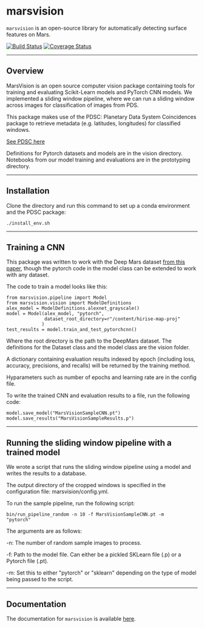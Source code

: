 marsvision
======

`marsvision` is an open-source library for automatically detecting surface features on Mars.

[![Build Status](https://travis-ci.org/mars-vision/marsvision.svg?branch=master)](https://travis-ci.org/mars-vision/marsvision)
[![Coverage Status](https://coveralls.io/repos/github/mars-vision/marsvision/badge.svg?branch=master)](https://coveralls.io/github/mars-vision/marsvision?branch=master)

----- 
## Overview
MarsVision is an open source computer vision package containing tools for training and  evaluating Scikit-Learn models and PyTorch CNN models. We implemented a sliding window pipeline, where we can run a sliding window across images for classification of images from PDS.

This package makes use of the PDSC: Planetary Data System Coincidences package to retrieve metadata (e.g. latitudes, longitudes) for classified windows.

[See PDSC here](https://github.com/JPLMLIA/pdsc)


Definitions for Pytorch datasets and models are in the vision directory. Notebooks from our model training and evaluations are in the prototyping directory.

-----
## Installation

Clone the directory and run this command to set up a conda environment and the PDSC package:

<code>./install_env.sh</code>

----
## Training a CNN
This package was written to work with the Deep Mars dataset [from this paper](https://www.aaai.org/ocs/index.php/AAAI/AAAI18/paper/download/16040/16400), though the pytorch code in the model class can be extended to work with any dataset.

The code to train a model looks like this:

```
from marsvision.pipeline import Model
from marsvision.vision import ModelDefinitions
alex_model = ModelDefinitions.alexnet_grayscale()
model = Model(alex_model, "pytorch", 
              dataset_root_directory=r"/content/hirise-map-proj"
             )
test_results = model.train_and_test_pytorchcnn()
```

Where the root directory is the path to the DeepMars dataset. The definitions for the Dataset class and the model class are the vision folder.

A dictionary containing evaluation results indexed by epoch (including loss, accuracy, precisions, and recalls) will be returned by the training method.

Hyparameters such as number of epochs and learning rate are in the config file.

To write the trained CNN and evaluation results to a file, run the following code:

```
model.save_model("MarsVisionSampleCNN.pt")
model.save_results("MarsVisionSampleResults.p")
```

----
## Running the sliding window pipeline with a trained model

We wrote a script that runs the sliding window pipeline using a model and writes the results to a database.

The output directory of the cropped windows is specified in the configuration file: marsvision/config.yml.


To run the sample pipeline, run the following script:

<code>bin/run_pipeline_random -n 10 -f MarsVisionSampleCNN.pt -m "pytorch"</code>

The arguments are as follows:

-n: The number of random sample images to process.

-f: Path to the model file. Can either be a pickled SKLearn file (.p) or a Pytorch file (.pt).

-m: Set this to either "pytorch" or "sklearn" depending on the type of model being passed to the script.

---


Documentation
-------------

The documentation for ``marsvision`` is available [here](https://mars-vision.github.io/marsvision/build/index.html).
